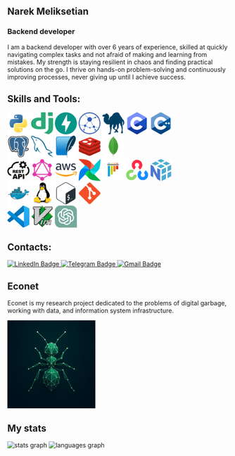<!--
**melixetian/melixetian** is a ✨ _special_ ✨ repository because its `README.md` (this file) appears on your GitHub profile.
-->

## Narek Meliksetian

### Backend developer

I am a backend developer with over 6 years of experience, skilled at quickly navigating complex tasks and not afraid of making and learning from mistakes. My strength is staying resilient in chaos and finding practical solutions on the go. I thrive on hands-on problem-solving and continuously improving processes, never giving up until I achieve success.

## Skills and Tools:

<div>
  <img src="https://github.com/devicons/devicon/blob/master/icons/python/python-original.svg" title="Python" **alt="Python" width="50" height="50"/>
  <img src="https://github.com/melixetian/melixetian/blob/main/custom_logos/django.svg" title="Django" **alt="Django" width="50" height="50"/>
  <img src="https://github.com/devicons/devicon/blob/master/icons/fastapi/fastapi-original.svg" title="Fast API" **alt="Fast API" width="50" height="50"/>
  <img src="https://github.com/melixetian/melixetian/blob/main/custom_logos/aiohttp.png" title="aiohttp" **alt="aiohttp" width="50" height="50"/>
  <img src="https://github.com/melixetian/melixetian/blob/main/custom_logos/perl.png" title="Perl" **alt="Perl" width="50" height="50"/>
  <img src="https://github.com/melixetian/melixetian/blob/main/custom_logos/c-lang.png" title="C" **alt="C" width="50" height="50"/>
  <img src="https://github.com/devicons/devicon/blob/master/icons/cplusplus/cplusplus-original.svg" title="C++" **alt="C++" width="50" height="50"/>
</div>

<div>
  <img src="https://github.com/devicons/devicon/blob/master/icons/postgresql/postgresql-original.svg" title="PostgreSQL" **alt="PostgreSQL" width="50" height="50"/>
  <img src="https://github.com/devicons/devicon/blob/master/icons/mysql/mysql-original.svg" title="MySQL" **alt="MySQL" width="50" height="50"/>
  <img src="https://github.com/devicons/devicon/blob/master/icons/sqlite/sqlite-original.svg" title="SQLite" **alt="SQLite" width="50" height="50"/>
  <img src="https://github.com/devicons/devicon/blob/master/icons/redis/redis-original.svg" title="Redis" **alt="Redis" width="50" height="50"/>
  <img src="https://github.com/devicons/devicon/blob/master/icons/mongodb/mongodb-original.svg" title="MongoDB" **alt="MongoDB" width="50" height="50"/>
</div>

<div>
  <img src="https://github.com/melixetian/melixetian/blob/main/custom_logos/rest-api.webp" title="RestAPI" **alt="RestAPI" width="50" height="50"/>
  <img src="https://github.com/devicons/devicon/blob/master/icons/graphql/graphql-plain.svg" title="GraphQL" **alt="GraphQL" width="50" height="50"/>
  <img src="https://github.com/devicons/devicon/blob/master/icons/amazonwebservices/amazonwebservices-original-wordmark.svg" title="AWS" **alt="AWS" width="50" height="50"/>
  <img src="https://github.com/devicons/devicon/blob/master/icons/apacheairflow/apacheairflow-original.svg" title="AirFlow" **alt="AirFlow" width="50" height="50"/>
  <img src="https://github.com/devicons/devicon/blob/master/icons/pytest/pytest-original.svg" title="Pytest" **alt="Pytest" width="50" height="50"/>
  <img src="https://github.com/devicons/devicon/blob/master/icons/opencv/opencv-original.svg" title="OpenCV" **alt="OpenCV" width="50" height="50"/>
  <img src="https://github.com/devicons/devicon/blob/master/icons/numpy/numpy-original.svg" title="NumPy" **alt="NumPy" width="50" height="50"/>
</div>

<div>
  <img src="https://github.com/devicons/devicon/blob/master/icons/docker/docker-original.svg" title="Docker" **alt="Docker" width="50" height="50"/>
  <img src="https://github.com/devicons/devicon/blob/master/icons/linux/linux-original.svg" title="Linux" **alt="Linux" width="50" height="50"/>
  <img src="https://github.com/devicons/devicon/blob/master/icons/bash/bash-original.svg" title="Bash" **alt="Bash" width="50" height="50"/>
  <img src="https://github.com/devicons/devicon/blob/master/icons/git/git-original.svg" title="Git" **alt="Git" width="50" height="50"/>
</div>

<div>
  <img src="https://github.com/devicons/devicon/blob/master/icons/vscode/vscode-original.svg" title="VSCode" **alt="VSCode" width="50" height="50"/>
  <img src="https://github.com/devicons/devicon/blob/master/icons/vim/vim-original.svg" title="Vim" **alt="Vim" width="50" height="50"/>
  <img src="https://github.com/melixetian/melixetian/blob/main/custom_logos/chatgpt.png" title="ChatGPT" **alt="ChatGPT" width="50" height="50"/>
</div>


## Contacts:

<div id="badges" align="left">
  <a href="https://linkedin.com/in/melixetyan">
    <img src="https://img.shields.io/badge/LinkedIn-blue?style=for-the-badge&logo=linkedin&logoColor=white" alt="LinkedIn Badge"/>
  </a>
  <a href="https://t.me/melixetyan">
    <img src="https://img.shields.io/badge/Telegram-blue?style=for-the-badge&logo=telegram&logoColor=white" alt="Telegram Badge"/>
  </a>
  <a href="mailto:meliksetyannk@gmail.com">
    <img src="https://img.shields.io/badge/Gmail-red?style=for-the-badge&logo=gmail&logoColor=white" alt="Gmail Badge"/>
  </a>
</div>

## Econet

Econet is my research project dedicated to the problems of digital garbage, working with data, and information system infrastructure.

<div>
  <a href="https://t.me/econets">
      <img src="https://github.com/melixetian/melixetian/blob/main/custom_logos/econet.jpg"
      title="Econet" **alt="Econet" width="200" height="200"/>
  </a>
</div>


## My stats

<div>
  <img src="https://github-readme-stats.vercel.app/api?username=melixetian&hide_title=false&hide_rank=false&show_icons=true&include_all_commits=true&count_private=true&disable_animations=false&theme=react&locale=en&hide_border=false&order=1" height="150" alt="stats graph"  />
  <img src="https://github-readme-stats.vercel.app/api/top-langs?username=melixetian&locale=en&hide_title=false&layout=compact&card_width=320&langs_count=5&theme=react&hide_border=false&order=2" height="150" alt="languages graph"  />
</div>
